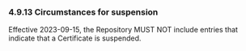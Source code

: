 ### 4.9.13 Circumstances for suspension

Effective 2023-09-15, the Repository MUST NOT include entries that indicate that a Certificate is suspended.

